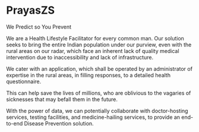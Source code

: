 # PrayasZS
We Predict so You Prevent

We are a Health Lifestyle Facilitator for every common man. Our solution seeks to bring the entire Indian population under our purview, even with the rural areas on our radar, which face an inherent lack of quality medical intervention due to inaccessibility and lack of infrastructure. 

We cater with an application, which shall be operated by an administrator of expertise in the rural areas, in filling responses, to a detailed health questionnaire.

This can help save the lives of millions, who are oblivious to the vagaries of sicknesses that may befall them in the future.

With the power of data, we can potentially collaborate with doctor-hosting services, testing facilities, and medicine-hailing services, to provide an end-to-end Disease Prevention
solution.
